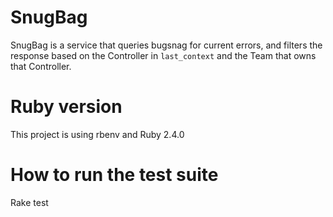 # SnugBag

SnugBag is a service that queries bugsnag for current errors, and filters the
response based on the Controller in `last_context` and the Team that owns that
Controller.

# Ruby version
This project is using rbenv and Ruby 2.4.0

# How to run the test suite
Rake test

